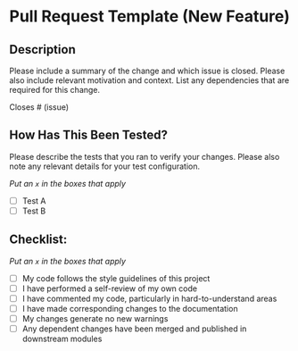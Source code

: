 # Pull Request Template (New Feature)

## Description

Please include a summary of the change and which issue is closed. Please also include relevant motivation and context. List any dependencies that are required for this change.

Closes # (issue)

## How Has This Been Tested?

Please describe the tests that you ran to verify your changes. Please also note any relevant details for your test configuration.

_Put an `x` in the boxes that apply_
- [ ] Test A
- [ ] Test B

## Checklist:
_Put an `x` in the boxes that apply_
- [ ] My code follows the style guidelines of this project
- [ ] I have performed a self-review of my own code
- [ ] I have commented my code, particularly in hard-to-understand areas
- [ ] I have made corresponding changes to the documentation
- [ ] My changes generate no new warnings
- [ ] Any dependent changes have been merged and published in downstream modules
